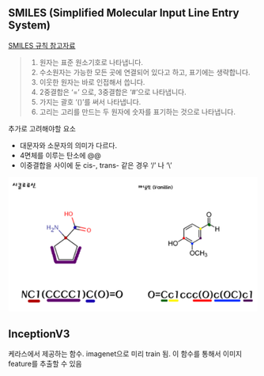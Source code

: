 ## SMILES (Simplified Molecular Input Line Entry System) 

[ SMILES 규칙 참고자료](https://lsy5518.wordpress.com/2014/11/10/1198/)

> 1. 원자는 표준 원소기호로 나타냅니다.
> 2. 수소원자는 가능한 모든 곳에 연결되어 있다고 하고, 표기에는 생략합니다.
> 3. 이웃한 원자는 바로 인접해서 씁니다.
> 4. 2중결합은 ‘=’ 으로, 3중결합은 ‘#’으로 나타냅니다.
> 5. 가지는 괄호 ‘()’를 써서 나타냅니다.
> 6.  고리는 고리를 만드는 두 원자에 숫자를 표기하는 것으로 나타냅니다.

추가로 고려해야할 요소 

* 대문자와 소문자의 의미가 다르다.
*  4면체를 이루는 탄소에 @@
*  이중결합을 사이에 둔 cis-, trans- 같은 경우 ‘/’ 나 ‘\’ 



![image](../images/project/5.png)





## InceptionV3

케라스에서 제공하는 함수. imagenet으로 미리 train 됨. 이 함수를 통해서 이미지 feature를 추출할 수 있음